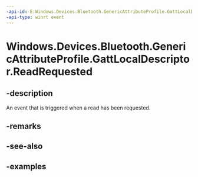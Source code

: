 ```yaml
---
-api-id: E:Windows.Devices.Bluetooth.GenericAttributeProfile.GattLocalDescriptor.ReadRequested
-api-type: winrt event
---
```


<!-- Event syntax.
public event TypedEventHandler ReadRequested<GattLocalDescriptor, GattReadRequestedEventArgs>
-->

# Windows.Devices.Bluetooth.GenericAttributeProfile.GattLocalDescriptor.ReadRequested

## -description
An event that is triggered when a read has been requested.

## -remarks

## -see-also

## -examples

